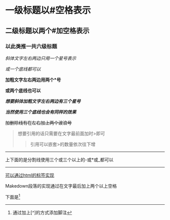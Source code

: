 # 一级标题以#空格表示

## 二级标题以两个#加空格表示

### 以此类推一共六级标题

*斜体文字左右两边只用一个星号表示*

_或一个底线都可以_

**加粗文字左右两边用两个*号**

__或两个底线也可以__

***想要斜体加粗文字左右两边有三个星号***

___当然使用三个底线也会有同样的效果___

~~加删除线有在左右加上两个波浪号~~

> 想要引用的话只需要在文字最前面加时>即可
>
> >引用可以嵌套>的数量依次往下增

---

上下面的是分割线使用三个或三个以上的-或*或_都可以

***

<u>可以通过html的标签实现</u>

Makedown段落的实现通过在文字最后加上两个以上空格  

下面是[^脚注]

[^脚注]:通过加上[^]的方式添加脚注



